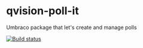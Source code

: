 # qvision-poll-it # 
Umbraco package that let's create and manage polls

[![Build status](https://ci.appveyor.com/api/projects/status/i0rklyg43egdmkyb?svg=true)](https://ci.appveyor.com/project/JanvanHelvoort/qvision-poll-it)
